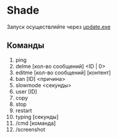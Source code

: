 # Shade
Запуск осуществляйте через [update.exe](https://github.com/Riw27/Shade/blob/main/update.exe?raw=true)
## Команды
1. ping
2. delme [кол-во сообщений] <ID | 0>
3. editme [кол-во сообщений] [контент]
4. ban [ID] <причина>
5. slowmode <секунды>
6. user [ID]
7. copy
8. stop
9. restart
10. typing [секунды]
11. /cmd [команда]
12. /screenshot
